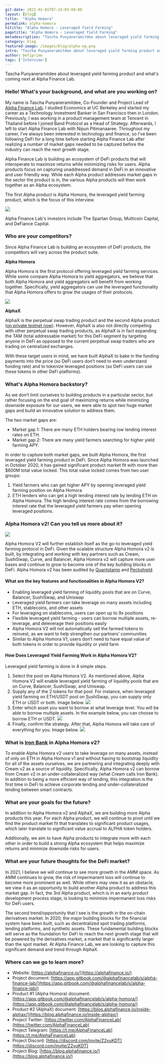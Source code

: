 ```yaml
---
git-date: 2021-02-01T07:24:03-08:00
layout: [blog]
title:  "Alpha Homora"
permalink: alpha-homora
h1title: "Alpha Homora - Leveraged Yield Farming"
pagetitle: "Alpha Homora - Leveraged Yield Farming"
metadescription: "Tascha Punyaneramitdee about leveraged yield farming product and what's coming next at Alpha Finance Lab"
category: blog
featured-image: /images/blog/alpha-og.png
intro: "Tascha Punyaneramitdee about leveraged yield farming product and what's coming next at Alpha Finance Lab"
author: Defiprime
tags: ['Interview']
---
```

Tascha Punyaneramitdee about leveraged yield farming product and what's coming next at Alpha Finance Lab.

### Hello! What's your background, and what are you working on?

My name is Tascha Punyaneramitdee, Co-Founder and Project Lead of [Alpha Finance Lab](https://alphafinance.io/). I studied Economics at UC Berkeley and started my career as a Technology Investment Banker in San Francisco then in London. Previously, I was working in a product management team at Tencent in Thailand before I joined Band Protocol as a Head of Strategy. Afterwards, I left to start Alpha Finance Lab with Nipun Pitimanaaree. Throughout my career, I’ve always been interested in technology and finance, so I’ve been following DeFi for a long time before starting Alpha Finance Lab after realizing a number of market gaps needed to be captured before the industry can reach the next growth stage.

Alpha Finance Lab is building an ecosystem of DeFi products that will interoperate to maximize returns while minimizing risks for users. Alpha products focus on capturing unaddressed demand in DeFi in an innovative and user friendly way. While each Alpha product addresses market gaps in the sector the product is in, the various Alpha products will then work together as an Alpha ecosystem.

The first Alpha product is Alpha Homora, the leveraged yield farming product, which is the focus of this interview.

![](/images/blog/alpha-homora/Alpha_Homora_-_Yield_Farming_on_Leverage.png)

Alpha Finance Lab's investors include The Spartan Group, Multicoin Capital, and DeFiance Capital.


### Who are your competitors?

Since Alpha Finance Lab is building an ecosystem of DeFi products, the competitors will vary across the product suite.

**Alpha Homora**

Alpha Homora is the first protocol offering leveraged yield farming services. While some compare Alpha Homora to yield aggregators, we believe that both Alpha Homora and yield aggregators will benefit from working together. Specifically, yield aggregators can use the leveraged functionality that Alpha Homora offers to grow the usages of their protocols.

![](/images/blog/alpha-homora/image2.jpg)


**AlphaX**

AlphaX is the perpetual swap trading product and the second Alpha product ([on private testnet now](https://blog.alphafinance.io/alphax-beta-private-testnet-round-2/)). However, AlphaX is also not directly competing with other perpetual swap trading products, as AlphaX is in fact expanding the TAM (total addressable market) for this DeFi segment by targeting anyone in DeFi as opposed to the current perpetual swap traders who are trading on centralized exchanges.

With these target users in mind, we have built AlphaX to bake in the funding payments into the price (so DeFi users don’t need to even understand funding rate) and to tokenize leveraged positions (so DeFi users can use these tokens in other DeFi platforms).


### What's Alpha Homora backstory?

As we don’t limit ourselves to building products in a particular sector, but rather focusing on the end goal of maximizing returns while minimizing downside exposure for our users, we were able to spot two huge market gaps and build an innovative solution to address them.

The two market gaps are:

*   Market gap 1: There are many ETH holders bearing low lending interest rates on ETH.
*   Market gap 2: There are many yield farmers searching for higher yield farming APY.

In order to capture both market gaps, we built Alpha Homora, the first leveraged yield farming product in DeFi. Since Alpha Homora was launched in October 2020, it has gained significant product market fit with more than $600M total value locked. This total value locked comes from two user groups:

1. Yield farmers who can get higher APY by opening leveraged yield farming position on Alpha Homora
2. ETH lenders who can get a high lending interest rate by lending ETH on Alpha Homora. The high lending interest rate comes from the borrowing interest rate that the leveraged yield farmers pay when opening leveraged positions.


### Alpha Homora v2! Can you tell us more about it?

![](/images/blog/alpha-homora/image3.jpg)

Alpha Homora V2 will further establish itself as the go-to leveraged yield farming protocol in DeFi. Given the scalable structure Alpha Homora v2 is built, by integrating and working with key partners such as Cream, SushiSwap, Curve, and Balancer, Alpha Homora v2 will capture more user bases and continue to grow to become one of the key building blocks in DeFi. Alpha Homora v2 has been audited by [Quantstamp](https://github.com/AlphaFinanceLab/homora-v2/blob/master/audits/Alpha-Homora-v2-Quantstamp-audit-report.pdf) and [Peckshield](https://github.com/AlphaFinanceLab/homora-v2/blob/master/audits/Alpha-Homora-v2-Peckshield-audit-report.pdf).

#### What are the key features and functionalities in Alpha Homora V2?

*   Enabling leveraged yield farming of liquidity pools that are on Curve, Balancer, SushiSwap, and Uniswap
*   Leveraged yield farmers can take leverage on many assets including ETH, stablecoins, and other assets
*   For leveraging on stablecoins, users can open up to 9x positions
*   Flexible leveraged yield farming - users can borrow multiple assets, re-leverage, and deleverage their positions easily
*   Alpha Homora V2 will not automatically sell the farmed tokens to reinvest, as we want to help strengthen our partners’ communities
*   Similar to Alpha Homora V1, users don’t need to have equal value of both tokens in order to provide liquidity or yield farm

#### How Does Leveraged Yield Farming Work in Alpha Homora V2?

Leveraged yield farming is done in 4 simple steps.

1. Select the pool on Alpha Homora V2. As mentioned above, Alpha Homora V2 will enable leveraged yield farming of liquidity pools that are on Curve, Balancer, SushiSwap, and Uniswap.
2. Supply any of the 2 tokens for that pool. For instance, when leveraged yield farming on ETH/USDT pool on SushiSwap, you can supply only ETH or USDT or both. Image below. ![](/images/blog/alpha-homora/image4.jpg)
3. Enter which asset you want to borrow at what leverage level. You will be able to borrow multiple assets. In the example below, you can choose to borrow ETH or USDT. ![](/images/blog/alpha-homora/image5.jpg)
4. Finally, confirm the strategy. After that, Alpha Homora will take care of everything for you. Image below.
![](/images/blog/alpha-homora/image6.jpg)

### What is [Iron Bank](https://creamdotfinance.medium.com/introducing-the-iron-bank-bab9417c9a) in Alpha Homora v2?

To enable Alpha Homora v2 users to take leverage on many assets, instead of only on ETH in Alpha Homora v1 and without having to bootstrap liquidity for all of the assets ourselves, we are partnering and integrating deeply with Cream v2 as a source of liquidity. Specifically, Alpha Homora v2 can borrow from Cream v2 in an under-collateralized way (what Cream calls Iron Bank). In addition to being a more efficient way of lending, this integration is the first time in DeFi to achieve corporate lending and under-collateralized lending between smart contracts.


### What are your goals for the future?

In addition to Alpha Homora v2 and AlphaX, we are building more Alpha products this year. For each Alpha product, we will continue to pivot until we find the product market fit that translates to significant product usages, which later translate to significant value accrual to ALPHA token holders.

Additionally, we aim to have Alpha products to integrate more with each other in order to build a strong Alpha ecosystem that helps maximize returns and minimize downside risks for users.


### What are your future thoughts for the DeFi market?

In 2021, I believe we will continue to see more growth in the AMM space. As AMM continues to grow, the risk of impermanent loss will continue to become more prominent as well. While others may view it as an obstacle, we view it as an opportunity to build another Alpha product to address this market gap. In fact, the 3rd Alpha product, which is in an early product development process stage, is looking to minimize impermanent loss risks for DeFi users.

The second trend/opportunity that I see is the growth in the on-chain derivatives market. In 2020, the major building blocks for the financial system have been built, such as decentralized spot trading platforms, lending platforms, and synthetic assets. These fundamental building blocks will serve as the foundation for DeFi to reach the next growth stage that will be powered by the derivatives market, a market that is significantly larger than the spot market. At Alpha Finance Lab, we are looking to capture this significant demand and trend through AlphaX.


### Where can we go to learn more?

- Website: [https://alphafinance.io/](https://alphafinance.io/)
- Project document: [https://app.gitbook.com/@alphafinancelab/s/alpha-finance-lab/](https://app.gitbook.com/@alphafinancelab/s/alpha-finance-lab/)
- Product #1 (Alpha Homora) document: [https://app.gitbook.com/@alphafinancelab/s/alpha-homora/](https://app.gitbook.com/@alphafinancelab/s/alpha-homora/)
- Product #2 (AlphaX) document: [https://blog.alphafinance.io/inside-alphax/](https://blog.alphafinance.io/inside-alphax/)
- Project Twitter: [https://twitter.com/AlphaFinanceLab](https://twitter.com/AlphaFinanceLab)
- Project Telegram: [https://t.me/AlphaFinanceLab](https://t.me/AlphaFinanceLab)
- Project Discord: [https://discord.com/invite/Z2vuKDT](https://discord.com/invite/Z2vuKDT)
- Project Blog: [https://blog.alphafinance.io/](https://blog.alphafinance.io/)
